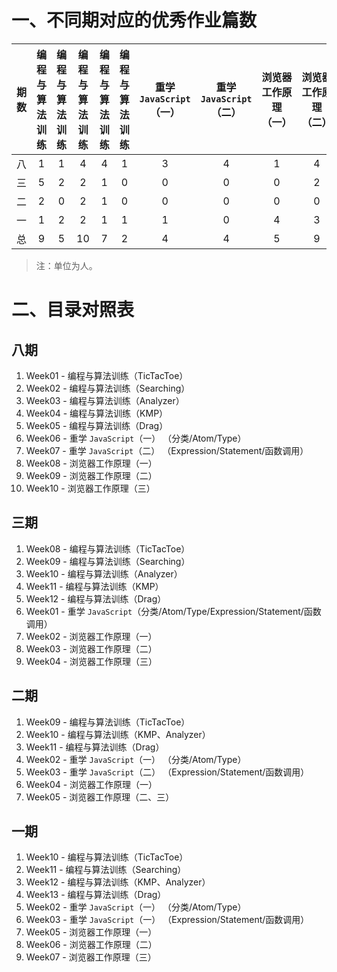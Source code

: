 # 一、不同期对应的优秀作业篇数

| 期数 | 编程与算法训练 | 编程与算法训练 | 编程与算法训练 | 编程与算法训练 | 编程与算法训练 | 重学 `JavaScript`（一） | 重学 `JavaScript`（二） | 浏览器工作原理（一） | 浏览器工作原理（二） | 浏览器工作原理（三） |
| :----: | :----: | :----: | :----: | :----: | :----: | :----: | :----: | :----: | :----: | :----: |
| 八 | 1 | 1 | 4 | 4 | 1 | 3 | 4 | 1 | 4 | 1 |
| 三 | 5 | 2 | 2 | 1 | 0 | 0 | 0 | 0 | 2 | 0 |
| 二 | 2 | 0 | 2 | 1 | 0 | 0 | 0 | 0 | 0 | 0 |
| 一 | 1 | 2 | 2 | 1 | 1 | 1 | 0 | 4 | 3 | 3 |
| 总 | 9 | 5 | 10 | 7 | 2 | 4 | 4 | 5 | 9 | 4 |

> 注：单位为人。

# 二、目录对照表

## 八期
1. Week01 - 编程与算法训练（TicTacToe）
2. Week02 - 编程与算法训练（Searching）
3. Week03 - 编程与算法训练（Analyzer）
4. Week04 - 编程与算法训练（KMP）
5. Week05 - 编程与算法训练（Drag）
6. Week06 - 重学 `JavaScript`（一） （分类/Atom/Type）
7. Week07 - 重学 `JavaScript`（二） （Expression/Statement/函数调用） 
8. Week08 - 浏览器工作原理（一）  
9. Week09 - 浏览器工作原理（二）  
10. Week10 - 浏览器工作原理（三）  

## 三期
1. Week08 - 编程与算法训练（TicTacToe）
2. Week09 - 编程与算法训练（Searching）
3. Week10 - 编程与算法训练（Analyzer）
4. Week11 - 编程与算法训练（KMP）
5. Week12 - 编程与算法训练（Drag）
6. Week01 - 重学 `JavaScript`（分类/Atom/Type/Expression/Statement/函数调用） 
7. Week02 - 浏览器工作原理（一） 
8. Week03 - 浏览器工作原理（二） 
9. Week04 - 浏览器工作原理（三） 

## 二期
1. Week09 - 编程与算法训练（TicTacToe）
2. Week10 - 编程与算法训练（KMP、Analyzer）
3. Week11 - 编程与算法训练（Drag）
4. Week02 - 重学 `JavaScript`（一） （分类/Atom/Type）
5. Week03 - 重学 `JavaScript`（二） （Expression/Statement/函数调用） 
6. Week04 - 浏览器工作原理（一）
7. Week05 - 浏览器工作原理（二、三）

## 一期
1. Week10 - 编程与算法训练（TicTacToe）
2. Week11 - 编程与算法训练（Searching）
3. Week12 - 编程与算法训练（KMP、Analyzer）
4. Week13 - 编程与算法训练（Drag）
5. Week02 - 重学 `JavaScript`（一） （分类/Atom/Type）
6. Week03 - 重学 `JavaScript`（一） （Expression/Statement/函数调用） 
7. Week05 - 浏览器工作原理（一） 
8. Week06 - 浏览器工作原理（二） 
9. Week07 - 浏览器工作原理（三）  
